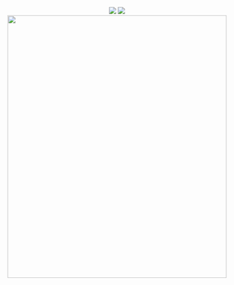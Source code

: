 <p align="center" >
    <img src="https://img.shields.io/badge/Ukrainian-%23ff0d00?style=for-the-badge&label=90%25"> 
    <img src="https://img.shields.io/badge/English-%230000ff?style=for-the-badge&label=10%25">
    <img width="500" height="600" src="https://count.getloli.com/get/@n3k0q?original-new">
</p>
